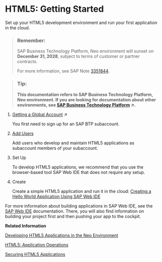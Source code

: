 <!-- loiob12016370421435a9f38e6955a2820e8 -->

# HTML5: Getting Started

Set up your HTML5 development environment and run your first application in the cloud.



> ### Remember:  
> SAP Business Technology Platform, Neo environment will sunset on **December 31, 2028**, subject to terms of customer or partner contracts.
> 
> For more information, see SAP Note [3351844](https://me.sap.com/notes/3351844).

> ### Tip:  
> **This documentation refers to SAP Business Technology Platform, Neo environment. If you are looking for documentation about other environments, see [SAP Business Technology Platform](https://help.sap.com/viewer/65de2977205c403bbc107264b8eccf4b/Cloud/en-US/6a2c1ab5a31b4ed9a2ce17a5329e1dd8.html "SAP Business Technology Platform (SAP BTP) is an integrated offering comprised of four technology portfolios: database and data management, application development and integration, analytics, and intelligent technologies. The platform offers users the ability to turn data into business value, compose end-to-end business processes, and build and extend SAP applications quickly.") :arrow_upper_right:.**



1.  [Getting a Global Account](https://help.sap.com/viewer/65de2977205c403bbc107264b8eccf4b/Cloud/en-US/046f127f2a614438b616ccfc575fdb16.html "Explore the different options for trying out SAP BTP.") :arrow_upper_right:

    You first need to sign up for an SAP BTP subaccount.

2.  [Add Users](../50-administration-and-ops-neo/managing-roles-and-permissions-d128e67.md)

    Add users who develop and maintain HTML5 applications as subaccount members of your subaccount.

3.  Set Up

    To develop HTML5 applications, we recommend that you use the browser-based tool SAP Web IDE that does not require any setup.

4.  Create

    Create a simple HTML5 application and run it in the cloud: [Creating a Hello World Application Using SAP Web IDE](creating-a-hello-world-application-using-sap-web-ide-cb94e2b.md)




For more information about building applications in SAP Web IDE, see the [SAP Web IDE](https://help.hana.ondemand.com/webide/frameset.htm?) documentation. There, you will also find information on building your project first and then pushing your app to the cockpit.

**Related Information**  


[Developing HTML5 Applications in the Neo Environment](developing-html5-applications-in-the-neo-environment-3972306.md "SAP BTP enables you to easily develop and run HTML5 applications in a cloud environment.")

[HTML5: Application Operations](../50-administration-and-ops-neo/html5-application-operations-ef21fb1.md "For an overview of the current status of the individual HTML5 applications in your subaccount, use the SAP BTP cockpit.")

[Securing HTML5 Applications](../60-security-neo/securing-html5-applications-55f7c9d.md "The security guide provides an overview of the security-relevant information that applies to HTML5 applications.")

